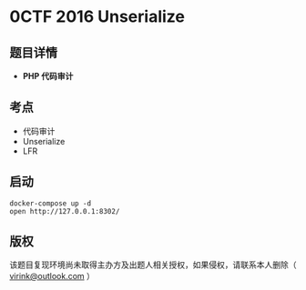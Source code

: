 # 0CTF 2016 Unserialize

## 题目详情

- **PHP 代码审计**

## 考点

- 代码审计
- Unserialize
- LFR

## 启动

    docker-compose up -d
    open http://127.0.0.1:8302/

## 版权

该题目复现环境尚未取得主办方及出题人相关授权，如果侵权，请联系本人删除（ virink@outlook.com ）